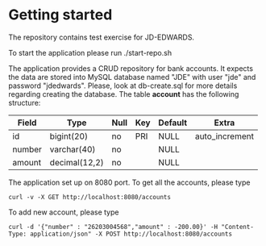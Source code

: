 # Getting started

The repository contains test exercise for JD-EDWARDS.

To start the application please run ./start-repo.sh

The application provides a CRUD repository for bank accounts. It expects the data are stored into MySQL database named "JDE" with user "jde" and password "jdedwards". Please, look at db-create.sql for more details regarding creating the database. The table **account** has the following structure:

|Field|Type|Null|Key|Default|Extra|
|-----|----|----|---|-------|-----|
|id|bigint(20)|no|PRI|NULL|auto_increment|
|number|varchar(40)|no||NULL||
|amount|decimal(12,2)|no||NULL||

The application set up on 8080 port. To get all the accounts, please type 
```
curl -v -X GET http://localhost:8080/accounts
```

To add new account, please type
```
curl -d '{"number" : "26203004568","amount" : -200.00}' -H "Content-Type: application/json" -X POST http://localhost:8080/accounts
```
